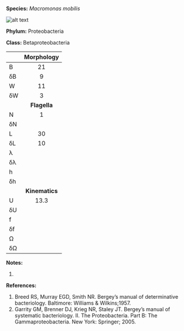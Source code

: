 **Species:** *Macromonas mobilis*

![alt text](https://github.com/marcos-fvr/BOSO-micro/blob/main/9-Figures/Macromonas_sp.png)

**Phylum:** Proteobacteria

**Class:** Betaproteobacteria

|    | **Morphology** |
|:-- | :------------: |
| B  | 21 |
| δB | 9 |
| W  | 11 |
| δW | 3 |
|    | **Flagella** |
| N  | 1 |
| δN |  |
| L  | 30 |
| δL | 10 |
| λ  |  |
| δλ |  |
| h  |  |
| δh |  |
|    | **Kinematics** |
| U  | 13.3 |
| δU |  |
| f  |  |
| δf |  |
| Ω  |  |
| δΩ |  |

**Notes:**

1.

**References:**

1. Breed RS, Murray EGD, Smith NR.  Bergey’s manual of determinative bacteriology.  Baltimore:  Williams & Wilkins;1957.
1. Garrity GM, Brenner DJ, Krieg NR, Staley JT.  Bergey’s manual of systematic bacteriology. II. The Proteobacteria. Part B: The Gammaproteobacteria.  New York:  Springer; 2005.
